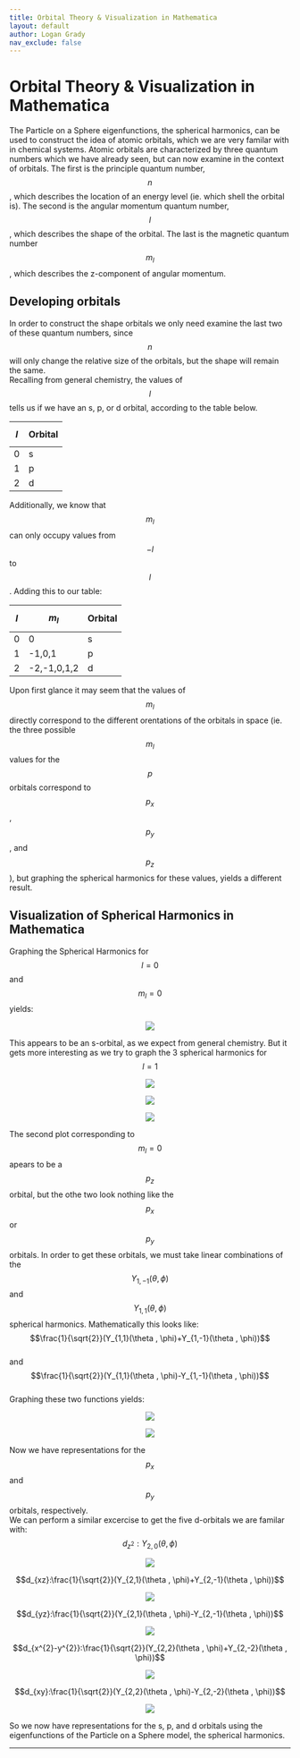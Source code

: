 ```yaml
---
title: Orbital Theory & Visualization in Mathematica
layout: default
author: Logan Grady
nav_exclude: false
---
```


# Orbital Theory & Visualization in Mathematica
The Particle on a Sphere eigenfunctions, the spherical harmonics, can be used to construct the idea of atomic orbitals, which we are very familar with in chemical systems. Atomic orbitals are characterized by three quantum numbers which we have already seen, but can now examine in the context of orbitals. The first is the principle quantum number, $$n$$, which describes the location of an energy level (ie. which shell the orbital is). The second is the angular momentum quantum number, $$l$$, which describes the shape of the orbital. The last is the magnetic quantum number $$m_{l}$$, which describes the z-component of angular momentum. 
## Developing orbitals
In order to construct the shape orbitals we only need examine the last two of these quantum numbers, since $$n$$ will only change the relative size of the orbitals, but the shape will remain the same. \
Recalling from general chemistry, the values of $$l$$ tells us if we have an s, p, or d orbital, according to the table below.

|$$l$$|Orbital|
|:---|:---|
|0|s|
|1|p|
|2|d| 

Additionally, we know that $$m_{l}$$ can only occupy values from $$-l$$ to $$l$$. Adding this to our table:

|$$l$$|$$m_{l}$$|Orbital|
|:---|:---|:---|
|0|0|s|
|1|-1,0,1|p|
|2|-2,-1,0,1,2|d| 

Upon first glance it may seem that the values of $$m_{l}$$ directly correspond to the different orentations of the orbitals in space (ie. the three possible $$m_{l}$$ values for the $$p$$ orbitals correspond to $$p_{x}$$,$$p_{y}$$, and $$p_{z}$$), but graphing the spherical harmonics for these values, yields a different result.

## Visualization of Spherical Harmonics in Mathematica
Graphing the Spherical Harmonics for $$l = 0$$ and $$m_{l} = 0$$ yields: 
<p align="center"><img src="../assets/images/s-orbital.jpg"></p> 

This appears to be an s-orbital, as we expect from general chemistry. But it gets more interesting as we try to graph the 3 spherical harmonics for $$l=1$$ 

<p align="center"><img src="../assets/images/l1-ml--1.jpg"></p>
<p align="center"><img src="../assets/images/l1-ml-0.jpg"></p>
<p align="center"><img src="../assets/images/l1-ml-1.jpg"></p>

The second plot corresponding to $$m_{l}=0$$ apears to be a $$p_{z}$$ orbital, but the othe two look nothing like the $$p_{x}$$ or $$p_{y}$$ orbitals. In order to get these orbitals, we must take linear combinations of the $$Y_{1,-1}(\theta , \phi)$$ and $$Y_{1,1}(\theta , \phi)$$ spherical harmonics. Mathematically this looks like: \
$$\frac{1}{\sqrt{2}}(Y_{1,1}(\theta , \phi)+Y_{1,-1}(\theta , \phi))$$ \
and \
$$\frac{1}{\sqrt{2}}(Y_{1,1}(\theta , \phi)-Y_{1,-1}(\theta , \phi))$$ \
Graphing these two functions yields: 
<p align="center"><img src="../assets/images/px.jpg"></p>
<p align="center"><img src="../assets/images/py.jpg"></p>

Now we have representations for the $$p_{x}$$ and $$p_{y}$$ orbitals, respectively. \
We can perform a similar excercise to get the five d-orbitals we are familar with:
$$d_{z^{2}}:Y_{2,0}(\theta , \phi)$$
<p align="center"><img src="../assets/images/dz2.jpg"></p>

$$d_{xz}:\frac{1}{\sqrt{2}}(Y_{2,1}(\theta , \phi)+Y_{2,-1}(\theta , \phi))$$
<p align="center"><img src="../assets/images/dxz.jpg"></p>

$$d_{yz}:\frac{1}{\sqrt{2}}(Y_{2,1}(\theta , \phi)-Y_{2,-1}(\theta , \phi))$$
<p align="center"><img src="../assets/images/dyz.jpg"></p>

$$d_{x^{2}-y^{2}}:\frac{1}{\sqrt{2}}(Y_{2,2}(\theta , \phi)+Y_{2,-2}(\theta , \phi))$$
<p align="center"><img src="../assets/images/dx2y2.jpg"></p>

$$d_{xy}:\frac{1}{\sqrt{2}}(Y_{2,2}(\theta , \phi)-Y_{2,-2}(\theta , \phi))$$
<p align="center"><img src="../assets/images/dxy.jpg"></p>

So we now have representations for the s, p, and d orbitals using the eigenfunctions of the Particle on a Sphere model, the spherical harmonics. 

---


